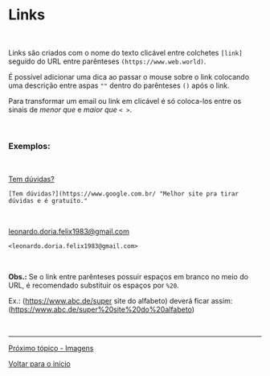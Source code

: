 # Links

<br>

Links são criados com o nome do texto clicável entre colchetes `[link]` seguido do URL entre parênteses `(https://www.web.world)`.

É possível adicionar uma dica ao passar o mouse sobre o link colocando uma descrição entre aspas `""` dentro do parênteses `()` após o link.

Para transformar um email ou link em clicável é só coloca-los entre os sinais de *menor que* e *maior que* `< >`.

<br>
  
### Exemplos:  

<br>

[Tem dúvidas?](https://www.google.com.br/ "Melhor site pra tirar dúvidas e é gratuito.")

`[Tem dúvidas?](https://www.google.com.br/ "Melhor site pra tirar dúvidas e é gratuito."`

<br>

<leonardo.doria.felix1983@gmail.com>

`<leonardo.doria.felix1983@gmail.com>`

<br>

**Obs.:** Se o link entre parênteses possuir espaços em branco no meio do URL, é recomendado substituir os espaços por `%20`.

Ex.: (https://www.abc.de/super site do alfabeto) deverá ficar assim: (https://www.abc.de/super%20site%20do%20alfabeto)

<br>

---
  
[Próximo tópico - Imagens](imagens.md)  
  
[Voltar para o início](../README.md)  
